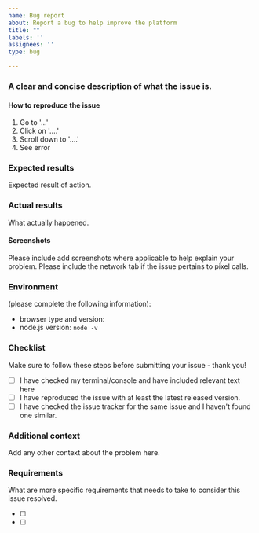 ```yaml
---
name: Bug report
about: Report a bug to help improve the platform
title: ""
labels: ''
assignees: ''
type: bug

---
```


### A clear and concise description of what the issue is.

#### How to reproduce the issue

1. Go to '...'
2. Click on '....'
3. Scroll down to '....'
4. See error

### Expected results

Expected result of action.

### Actual results

What actually happened.

#### Screenshots

Please include add screenshots where applicable to help explain your problem. Please include the network tab if the issue pertains to pixel calls. 


### Environment

(please complete the following information):

- browser type and version:
- node.js version: `node -v`

### Checklist

Make sure to follow these steps before submitting your issue - thank you!

- [ ] I have checked my terminal/console and have included relevant text here
- [ ] I have reproduced the issue with at least the latest released version.
- [ ] I have checked the issue tracker for the same issue and I haven't found one similar.

### Additional context

Add any other context about the problem here.

### Requirements

What are more specific requirements that needs to take to consider this issue resolved.

- [ ]
- [ ]
